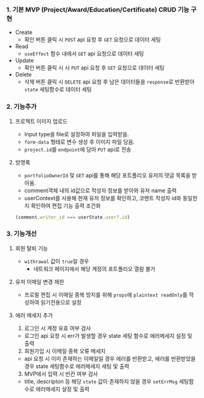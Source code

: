 ### **1. 기본 MVP (Project/Award/Education/Certificate) CRUD 기능 구현**

- Create
    - 확인 버튼 클릭 시 `POST` api 요청 후 `GET` 요청으로 데이터 세팅
- Read
    - `useEffect` 함수 내에서 `GET` api 요청으로 데이터 세팅
- Update
    - 확인 버튼 클릭 시 시 `PUT` api 요청 후 `GET` 요청으로 데이터 세팅
- Delete
    - 삭제 버튼 클릭 시 `DELETE` api 요청 후 남은 데이터들을 `response`로 반환받아 `state` 세팅함수로 데이터 세팅

### 2. 기능추가

1. 프로젝트 이미지 업로드
    - Input type을 file로 설정하여 파일을 입력받음.
    - `form-data` 형태로 변수 생성 후 이미지 파일 담음.
    - `project.id`를 `endpoint`에 담아 `PUT` api로 전송
2. 방명록
    - `portfolioOwnerId` 및 `GET` api를 통해 해당 포트폴리오 유저의 댓글 목록을 받아옴.
    - comment객체 내의 id값으로 작성자 정보를 받아와 유저 name 출력
    - userContext를 사용해 현재 유저 정보를 확인하고, 코멘트 작성자 id와 동일한지 확인하여 편집 기능 출력 조건화
    
    ```jsx
    (comment.writer_id === userState.user?.id)
    ```
    

### 3. 기능개선

1. 회원 탈퇴 기능 
    - `withrawal` 값이 `true`일 경우
        - 네트워크 페이지에서 해당 계정의 포트폴리오 열람 불가
2. 유저 이메일 변경 제한
    - 프로필 편집 시 이메일 중복 방지를 위해 `props`에 `plaintext readOnly`를 작성하여 읽기전용으로 설정
3. 에러 메세지 추가
    
    1) 로그인 시 계정 유효 여부 검사
    
    - 로그인 api 요청 시 err가 발생할 경우 state 세팅 함수로 에러메세지 설정 및 출력
    
    2) 회원가입 시 이메일 중복 오류 메세지
    
    - api 요청 시 이미 존재하는 이메일일 경우 에러를 반환받고, 에러를 반환받았을 경우 state 세팅함수로 에러메세지 세팅 및 출력
    
    3) MVP에서 입력 시 빈칸 여부 검사
    
    - title, descripton 등 해당 `state` 값이 존재하지 않을 경우 `setErrMsg` 세팅함수로 에러메세지 설정 및 출력